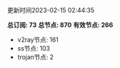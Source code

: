 更新时间2023-02-15 02:44:35

**总订阅: 73**
**总节点: 870**
**有效节点: 266**
- v2ray节点: 161
- ss节点: 103
- trojan节点: 2
